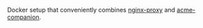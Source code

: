 Docker setup that conveniently combines [nginx-proxy](https://github.com/nginx-proxy/nginx-proxy) and [acme-companion](https://github.com/nginx-proxy/acme-companion).
